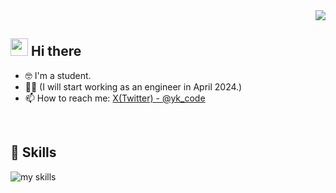 <!-- 1. 閲覧回数を表示 -->
<div align="right">
  <img src="https://komarev.com/ghpvc/?username=yk-codech" />
</div>


<!-- 2. プロフィールや連絡先 -->
## <img src="https://media.giphy.com/media/hvRJCLFzcasrR4ia7z/giphy.gif" width="28"> Hi there

- 🤓 I'm a student.
- 🧑‍💻 (I will start working as an engineer in April 2024.)
- 📫 How to reach me: [X(Twitter) - @yk_code](https://twitter.com/yk_codech)
<br>


<!-- 3. 使える技術 -->
## 🌱 Skills
<img alt="my skills" src="https://skillicons.dev/icons?theme=dark&perline=7&i=c,py,java" />
<br>


<!-- 4. アクティビティ -->
<!--
## 🏃‍♀️ Activities
<div align="left"> 
  <img alt="Top Langs" height="170px" src="https://github-readme-stats.vercel.app/api?username=yk-codech&theme=vue-dark&layout=compact" />
  <img alt="github stats" height="170px" src="https://github-readme-stats.vercel.app/api/top-langs/?username=yk-codech&theme=vue-dark&layout=compact" />
</div>
-->

